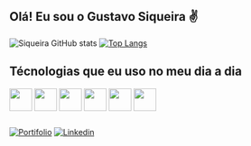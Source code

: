 <!--
**G18siqueira/G18siqueira** is a ✨ _special_ ✨ repository because its `README.md` (this file) appears on your GitHub profile.

Here are some ideas to get you started:

- 🔭 I’m currently working on ...
- 🌱 I’m currently learning ...
- 👯 I’m looking to collaborate on ...
- 🤔 I’m looking for help with ...
- 💬 Ask me about ...
- 📫 How to reach me: ...
- 😄 Pronouns: ...
- ⚡ Fun fact: ...
-->

## Olá! Eu sou o Gustavo Siqueira ✌️
![Siqueira GitHub stats](https://github-readme-stats.vercel.app/api?username=G18siqueira&show_icons=true&theme=gruvbox)
[![Top Langs](https://github-readme-stats.vercel.app/api/top-langs/?username=G18siqueira&layout=compact&theme=gruvbox)](https://github.com/anuraghazra/github-readme-stats)

## Técnologias que eu uso no meu dia a dia
<div style="display: inline_block">
    <img align="center" alt="" width="40" height="40" src="https://cdn.jsdelivr.net/gh/devicons/devicon/icons/html5/html5-original.svg"/>          
    <img align="center" alt="" width="40" height="40" src="https://cdn.jsdelivr.net/gh/devicons/devicon/icons/css3/css3-original.svg"/>
    <img align="center" alt="" width="40" height="40" src="https://cdn.jsdelivr.net/gh/devicons/devicon/icons/sass/sass-original.svg"/>
    <img align="center" alt="" width="40" height="40" src="https://cdn.jsdelivr.net/gh/devicons/devicon/icons/javascript/javascript-plain.svg"/>
    <img align="center" alt="" width="40" height="40" src="https://cdn.jsdelivr.net/gh/devicons/devicon/icons/react/react-original.svg"/>
    <img align="center" alt="" width="40" height="40" src="https://cdn.jsdelivr.net/gh/devicons/devicon/icons/nextjs/nextjs-original.svg"/>   
</div>

##
[![Portifolio](https://img.shields.io/website?label=GustavoSiqueira.dev&style=for-the-badge&url=https://www.gustavosiqueira.dev.br/)](https://www.gustavosiqueira.dev.br/) [![Linkedin](https://img.shields.io/badge/LinkedIn-0077B5?style=for-the-badge&logo=linkedin&logoColor=white)](https://www.linkedin.com/in/gcsiqueira/)
          
